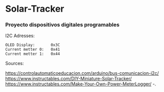# Solar-Tracker
### Proyecto dispositivos digitales programables


I2C Adresses:

    OLED Display:       0x3C
    Current metter 0:   0x41
    Current metter 1:   0x44


Sources:

https://controlautomaticoeducacion.com/arduino/bus-comunicacion-i2c/
https://www.instructables.com/DIY-Miniature-Solar-Tracker/
https://www.instructables.com/Make-Your-Own-Power-MeterLogger/
-.

